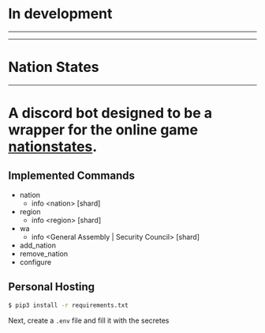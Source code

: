 # In development
-------
-------

# Nation States
----

# A discord bot designed to be a wrapper for the online game [nationstates](nationstates.net). 

## Implemented Commands
 * nation
    * info \<nation> [shard]
 * region
    * info \<region> [shard]
 * wa
    * info \<General Assembly | Security Council> [shard]
 * add_nation
 * remove_nation
 * configure

## Personal Hosting

```cmd
$ pip3 install -r requirements.txt
```

Next, create a `.env` file and fill it with the secretes
